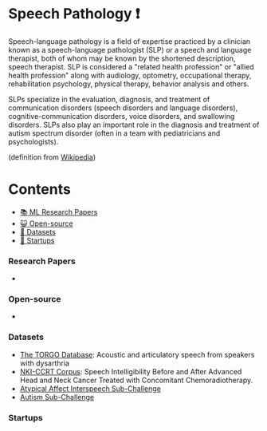 # Speech Pathology :heavy_exclamation_mark:
Speech-language pathology is a field of expertise practiced by a clinician known as a speech-language pathologist (SLP) or a speech and language therapist, both of whom may be known by the shortened description, speech therapist. SLP is considered a "related health profession" or "allied health profession" along with audiology, optometry, occupational therapy, rehabilitation psychology, physical therapy, behavior analysis and others.

SLPs specialize in the evaluation, diagnosis, and treatment of communication disorders (speech disorders and language disorders), cognitive-communication disorders, voice disorders, and swallowing disorders. SLPs also play an important role in the diagnosis and treatment of autism spectrum disorder (often in a team with pediatricians and psychologists).


(definition from [Wikipedia](https://en.wikipedia.org/wiki/Speech-language_pathology))

# Contents 
- [:books: ML Research Papers](#research-papers)
- [:smiley_cat: Open-source](#open-source)
- [:notebook: Datasets](#datasets)
- [:eyes: Startups](#startups)

### Research Papers
- 
### Open-source
- 
### Datasets
- [The TORGO Database](http://www.cs.toronto.edu/~complingweb/data/TORGO/torgo.html): Acoustic and articulatory speech from speakers with dysarthria
- [NKI-CCRT Corpus](http://lrec.elra.info/proceedings/lrec2012/pdf/230_Paper.pdf): Speech Intelligibility Before and After Advanced Head and Neck Cancer Treated with Concomitant Chemoradiotherapy.
- [Atypical Affect Interspeech Sub-Challenge](http://emotion-research.net/sigs/speech-sig/is18-compare)
- [Autism Sub-Challenge](http://emotion-research.net/sigs/speech-sig/is13-compare)


### Startups
